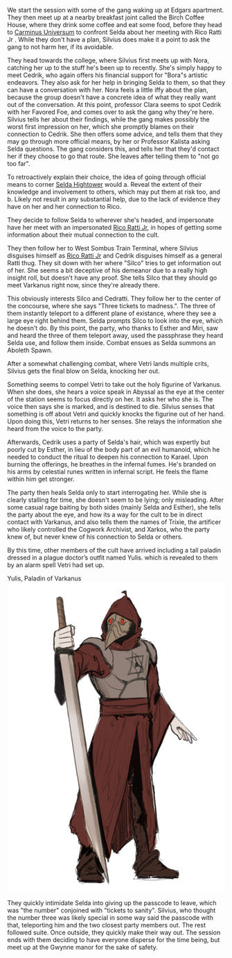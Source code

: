 We start the session with some of the gang waking up at Edgars apartment. They then meet up at a nearby breakfast joint called the Birch Coffee House, where they drink some coffee and eat some food, before they head to [Carminus Universum](/Images/Carminus%20Universum.jpg) to confront Selda about her meeting with Rico Ratti Jr . While they don't have a plan, Silvius does make it a point to ask the gang to not harm her, if its avoidable. 

They head towards the college, where Silvius first meets up with Nora, catching her up to the stuff he's been up to recently. She's simply happy to meet Cedrik, who again offers his financial support for "Bora"s artistic endeavors. They also ask for her help in bringing Selda to them, so that they can have a conversation with her. Nora feels a little iffy about the plan, because the group doesn't have a concrete idea of what they really want out of the conversation. At this point, professor Clara seems to spot Cedrik with her Favored Foe, and comes over to ask the gang why they're here. Silvius tells her about their findings, while the gang makes possibly the worst first impression on her, which she promptly blames on their connection to Cedrik. She then offers some advice, and tells them that they may go through more official means, by her or Professor Kalista asking Selda questions. The gang considers this, and tells her that they'd contact her if they choose to go that route. She leaves after telling them to "not go too far".

To retroactively explain their choice, the idea of going through official means to corner [Selda Hightower](/Carminus/Selda%20Hightower.md) would a. Reveal the extent of their knowledge and involvement to others, which may put them at risk too, and b. Likely not result in any substantial help, due to the lack of evidence they have on her and her connection to Rico.

They decide to follow Selda to wherever she's headed, and impersonate have her meet with an impersonated [Rico Ratti Jr](/The%20City/Rico%20Ratti%20Jr.md), in hopes of getting some information about their mutual connection to the cult. 

They then follow her to West Sombus Train Terminal, where Silvius disguises himself as [Rico Ratti Jr](/The%20City/Rico%20Ratti%20Jr.md) and Cedrik disguises himself as a general Ratti thug. They sit down with her where "Silco" tries to get information out of her. She seems a bit deceptive of his demeanor due to a really high insight roll, but doesn't have any proof. She tells Silco that they should go meet Varkanus right now, since they're already there. 

This obviously interests Silco and Cedratti. They follow her to the center of the concourse, where she says "Three tickets to madness.". The three of them instantly teleport to a different plane of existance, where they see a large eye right behind them. Selda prompts Silco to look into the eye, which he doesn't do. By this point, the party, who thanks to Esther and Miri, saw and heard the three of them teleport away, used the passphrase they heard Selda use, and follow them inside. Combat ensues as Selda summons an Aboleth Spawn. 

After a somewhat challenging combat, where Vetri lands multiple crits, Silvius gets the final blow on Selda, knocking her out. 

Something seems to compel Vetri to take out the holy figurine of Varkanus. When she does, she hears a voice speak in Abyssal as the eye at the center of the station seems to focus directly on her. It asks her who she is. The voice then says she is marked, and is destined to die. Silvius senses that something is off about Vetri and quickly knocks the figurine out of her hand. Upon doing this, Vetri returns to her senses. She relays the information she heard from the voice to the party. 

Afterwards, Cedrik uses a party of Selda's hair, which was expertly but poorly cut by Esther, in lieu of the body part of an evil humanoid, which he needed to conduct the ritual to deepen his connection to Karael. Upon burning the offerings, he breathes in the infernal fumes. He's branded on his arms by celestial runes written in infernal script. He feels the flame within him get stronger.

The party then heals Selda only to start interrogating her. While she is clearly stalling for time, she doesn't seem to be lying; only misleading. After some casual rage baiting by both sides (mainly Selda and Esther), she tells the party about the eye, and how its a way for the cult to be in direct contact with Varkanus, and also tells them the names of Trixie, the artificer who likely controlled the Cogwork Archivist, and Xarkos, who the party knew of, but never knew of his connection to Selda or others. 

By this time, other members of the cult have arrived including a tall paladin dressed in a plague doctor’s outfit named Yulis. which is revealed to them by an alarm spell Vetri had set up.

Yulis, Paladin of Varkanus
![/Images/Yulis1.png](/Images/Yulis1.png)
 
They quickly intimidate Selda into giving up the passcode to leave, which was "the number" conjoined with "tickets to sanity". Silvius, who thought the number three was likely special in some way said the passcode with that, teleporting him and the two closest party members out. The rest followed suite. Once outside, they quickly make their way out. The session ends with them deciding to have everyone disperse for the time being, but meet up at the Gwynne manor for the sake of safety.